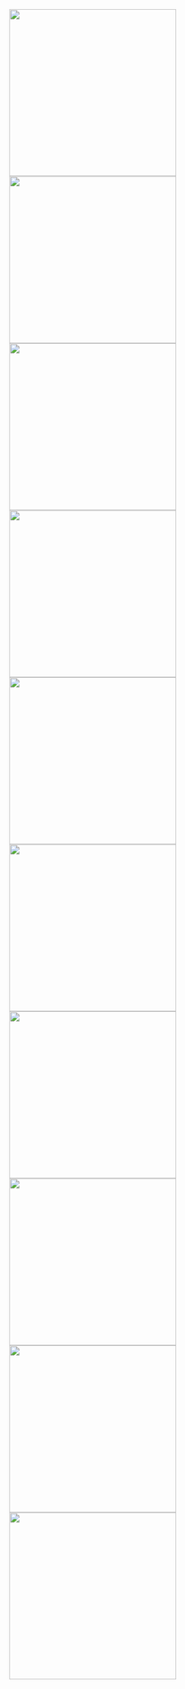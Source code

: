 

<img src="https://github.com/user-attachments/assets/253e9793-25d0-4513-926d-2b869c4eaa66" width="300">

<img src="https://github.com/user-attachments/assets/ce1ac1da-14bc-4bae-aabe-86d30f028b34" width="300">

<img src="https://github.com/user-attachments/assets/ce1ac1da-14bc-4bae-aabe-86d30f028b34" width="300">

<img src="https://github.com/user-attachments/assets/7c190507-de97-4118-8613-ca359c4babd1" width="300">

<img src="https://github.com/user-attachments/assets/b85730f9-885a-4c01-8c32-0fa6eec5c807" width="300">

<img src="https://github.com/user-attachments/assets/6c2babce-3772-4a97-a1f1-3d033bf184a6" width="300">

<img src="https://github.com/user-attachments/assets/d47c0660-cc3c-4479-a8a6-9571efa882b9" width="300">

<img src="https://github.com/user-attachments/assets/dca3e2b1-80fa-4e77-aa03-a5dd538b89be" width="300">

<img src="https://github.com/user-attachments/assets/cc3bd1d9-70f6-4585-9228-c0e566ab2897" width="300">

<img src="https://github.com/user-attachments/assets/521f0a21-56ca-4207-bece-03e6c0f3745a" width="300">

